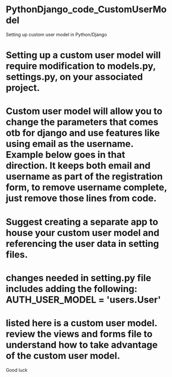 # PythonDjango_code_CustomUserModel
Setting up custom user model in Python/Django


# Setting up a custom user model will require modification to models.py, settings.py, on your associated project.
# Custom user model will allow you to change the parameters that comes otb for django and use features like using email as the username. Example below goes in that direction. It keeps both email and username as part of the registration form, to remove username complete, just remove those lines from code.
# Suggest creating a separate app to house your custom user model and referencing the user data in setting files.
# changes needed in setting.py file includes adding the following: AUTH_USER_MODEL = 'users.User'
# listed here is a custom user model. review the views and forms file to understand how to take advantage of the custom user model.

Good luck
